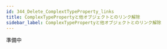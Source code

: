 ```yaml
---
id: 344_Delete_ComplextTypeProperty_links
title: ComplexTypePropertyと他オブジェクトとのリンク解除
sidebar_label: ComplexTypePropertyと他オブジェクトとのリンク解除
---
```



準備中


